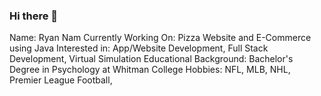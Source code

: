 ### Hi there 👋
Name: Ryan Nam
Currently Working On: Pizza Website and E-Commerce using Java
Interested in: App/Website Development, Full Stack Development, Virtual Simulation
Educational Background: Bachelor's Degree in Psychology at Whitman College
Hobbies: NFL, MLB, NHL, Premier League Football,



<!-- 
**ryanjnam99/ryanjnam99** is a ✨ _special_ ✨ repository because its `README.md` (this file) appears on your GitHub profile.

Here are some ideas to get you started:

- 🔭 I’m currently working on 
- 🌱 I’m currently learning ...
- 👯 I’m looking to collaborate on ...
- 🤔 I’m looking for help with ...
- 💬 Ask me about ...
- 📫 How to reach me: ...
- 😄 Pronouns: ...
- ⚡ Fun fact: ...
-->
